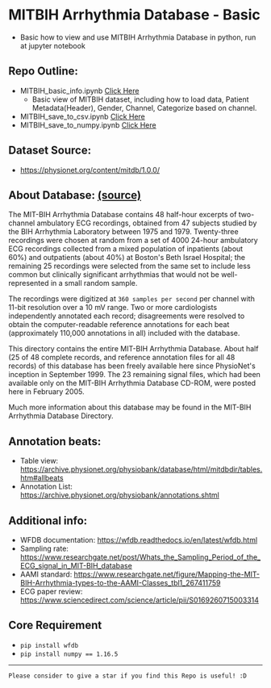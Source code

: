 # MITBIH Arrhythmia Database - Basic
- Basic how to view and use MITBIH Arrhythmia Database in python, run at jupyter notebook

## Repo Outline:
- MITBIH_basic_info.ipynb [Click Here](https://github.com/triarts/MITBIH_Arrhythmia_Database/blob/master/MITBIH_basic_info.ipynb)
  - Basic view of MITBIH dataset, including how to load data, Patient Metadata(Header), Gender, Channel, Categorize based on channel.
- MITBIH_save_to_csv.ipynb [Click Here](https://github.com/triarts/MITBIH_Arrhythmia_Database/blob/master/MITBIH_save_to_csv.ipynb)
- MITBIH_save_to_numpy.ipynb [Click Here](https://github.com/triarts/MITBIH_Arrhythmia_Database/blob/master/MITBIH_save_to_numpy.ipynb)

## Dataset Source: 
  - https://physionet.org/content/mitdb/1.0.0/

## About Database: [(source)](https://physionet.org/content/mitdb/1.0.0/)
The MIT-BIH Arrhythmia Database contains 48 half-hour excerpts of two-channel ambulatory ECG recordings, obtained from 47 subjects studied by the BIH Arrhythmia Laboratory between 1975 and 1979. Twenty-three recordings were chosen at random from a set of 4000 24-hour ambulatory ECG recordings collected from a mixed population of inpatients (about 60%) and outpatients (about 40%) at Boston's Beth Israel Hospital; the remaining 25 recordings were selected from the same set to include less common but clinically significant arrhythmias that would not be well-represented in a small random sample.

The recordings were digitized at `360 samples per second` per channel with 11-bit resolution over a 10 mV range. Two or more cardiologists independently annotated each record; disagreements were resolved to obtain the computer-readable reference annotations for each beat (approximately 110,000 annotations in all) included with the database.

This directory contains the entire MIT-BIH Arrhythmia Database. About half (25 of 48 complete records, and reference annotation files for all 48 records) of this database has been freely available here since PhysioNet's inception in September 1999. The 23 remaining signal files, which had been available only on the MIT-BIH Arrhythmia Database CD-ROM, were posted here in February 2005.

Much more information about this database may be found in the MIT-BIH Arrhythmia Database Directory.


## Annotation beats:
  - Table view: https://archive.physionet.org/physiobank/database/html/mitdbdir/tables.htm#allbeats
  - Annotation List: https://archive.physionet.org/physiobank/annotations.shtml
  
## Additional info:
  - WFDB documentation: https://wfdb.readthedocs.io/en/latest/wfdb.html
  - Sampling rate: https://www.researchgate.net/post/Whats_the_Sampling_Period_of_the_ECG_signal_in_MIT-BIH_database
  - AAMI standard: https://www.researchgate.net/figure/Mapping-the-MIT-BIH-Arrhythmia-types-to-the-AAMI-Classes_tbl1_267411759
  - ECG paper review: https://www.sciencedirect.com/science/article/pii/S0169260715003314
  
  
## Core Requirement
  - `pip install wfdb`
  - `pip install numpy == 1.16.5`

---
```
Please consider to give a star if you find this Repo is useful! :D
```
